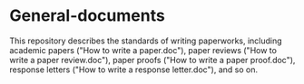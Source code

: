 # General-documents
This repository describes the standards of writing paperworks, including academic papers ("How to write a paper.doc"), paper reviews ("How to write a paper review.doc"), paper proofs ("How to write a paper proof.doc"), response letters ("How to write a response letter.doc"), and so on.  
